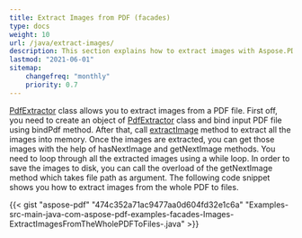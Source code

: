```yaml
---
title: Extract Images from PDF (facades)
type: docs
weight: 10
url: /java/extract-images/
description: This section explains how to extract images with Aspose.PDF Facades using PdfExtractor Class.
lastmod: "2021-06-01"
sitemap:
    changefreq: "monthly"
    priority: 0.7
---
```


[PdfExtractor](https://apireference.aspose.com/java/pdf/com.aspose.pdf.facades/PdfExtractor) class allows you to extract images from a PDF file. First off, you need to create an object of [PdfExtractor](https://apireference.aspose.com/java/pdf/com.aspose.pdf.facades/PdfExtractor#extractImage--) class and bind input PDF file using bindPdf method. After that, call [extractImage](http://www.aspose.com/api/java/pdf/com.aspose.pdf.facades/classes/pdfextractor/methods/extractImage\(\)/) method to extract all the images into memory. Once the images are extracted, you can get those images with the help of hasNextImage and getNextImage methods. You need to loop through all the extracted images using a while loop. In order to save the images to disk, you can call the overload of the getNextImage method which takes file path as argument. The following code snippet shows you how to extract images from the whole PDF to files.


{{< gist "aspose-pdf" "474c352a71ac9477aa0d604fd32e1c6a" "Examples-src-main-java-com-aspose-pdf-examples-facades-Images-ExtractImagesFromTheWholePDFToFiles-.java" >}}

